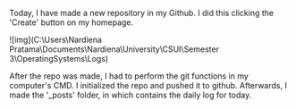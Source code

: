 Today, I have made a new repository in my Github. I did this clicking the 'Create' button on my homepage. 

![img](C:\Users\Nardiena Pratama\Documents\Nardiena\University\CSUI\Semester 3\OperatingSystems\Logs)



After the repo was made, I had to perform the git functions in my computer's CMD. 
I initialized the repo and pushed it to github. Afterwards, I made the '_posts' folder, in which contains the daily log for today.

